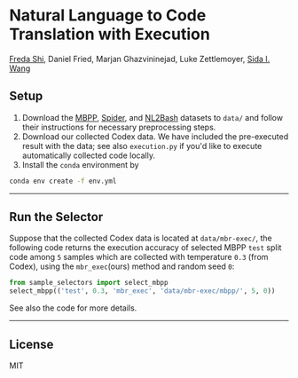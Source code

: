 # Natural Language to Code Translation with Execution
[Freda Shi](mailto:freda@ttic.edu), Daniel Fried, Marjan Ghazvininejad, Luke Zettlemoyer, [Sida I. Wang](mailto:sida@fb.com)

## Setup
1. Download the [MBPP](https://github.com/google-research/google-research/tree/master/mbpp), [Spider](https://yale-lily.github.io/spider), and [NL2Bash](https://github.com/TellinaTool/nl2bash) datasets to `data/` and follow their instructions for necessary preprocessing steps. 
2. Download our collected Codex data. We have included the pre-executed result with the data; see also `execution.py` if you'd like to execute automatically collected code locally. 
3. Install the `conda` environment by 
```bash
conda env create -f env.yml
```
--- 
## Run the Selector
Suppose that the collected Codex data is located at `data/mbr-exec/`, the following code returns the execution accuracy of selected MBPP `test` split code among `5` samples which are collected with temperature `0.3` (from Codex), using the `mbr_exec`(ours) method and random seed `0`: 

```python
from sample_selectors import select_mbpp
select_mbpp(('test', 0.3, 'mbr_exec', 'data/mbr-exec/mbpp/', 5, 0))
```

See also the code for more details. 

--- 
## License
MIT